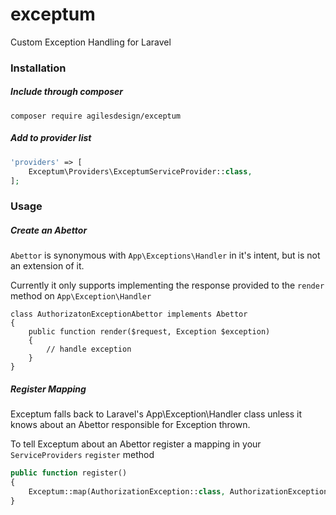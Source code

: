 # exceptum
Custom Exception Handling for Laravel

### Installation

##### Include through composer

`composer require agilesdesign/exceptum`

##### Add to provider list

```php
'providers' => [
    Exceptum\Providers\ExceptumServiceProvider::class,
];
```

### Usage
##### Create an Abettor
`Abettor` is synonymous with `App\Exceptions\Handler` in it's intent, but is not an extension of it.

Currently it only supports implementing the response provided to the `render` method on `App\Exception\Handler` 
```?php
class AuthorizatonExceptionAbettor implements Abettor
{
    public function render($request, Exception $exception)
    {
        // handle exception
    }
}
```
##### Register Mapping
Exceptum falls back to Laravel's App\Exception\Handler class unless it knows about an Abettor responsible for Exception thrown.

To tell Exceptum about an Abettor register a mapping in your `ServiceProviders` `register` method
```php
public function register()
{
    Exceptum::map(AuthorizationException::class, AuthorizationExceptionAbettor::class);
}
```
